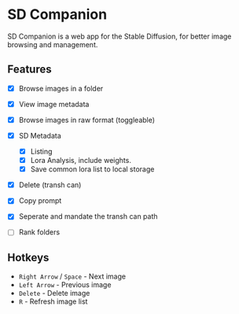 # SD Companion

SD Companion is a web app for the Stable Diffusion, for better image browsing and management.

## Features

- [x] Browse images in a folder
- [x] View image metadata
- [x] Browse images in raw format (toggleable)
- [x] SD Metadata
    - [x] Listing
    - [x] Lora Analysis, include weights.
    - [x] Save common lora list to local storage
- [x] Delete (transh can)
- [x] Copy prompt
- [x] Seperate and mandate the transh can path
- [ ] Rank folders


## Hotkeys

- `Right Arrow` / `Space` - Next image
- `Left Arrow` - Previous image
- `Delete` - Delete image
- `R` - Refresh image list
